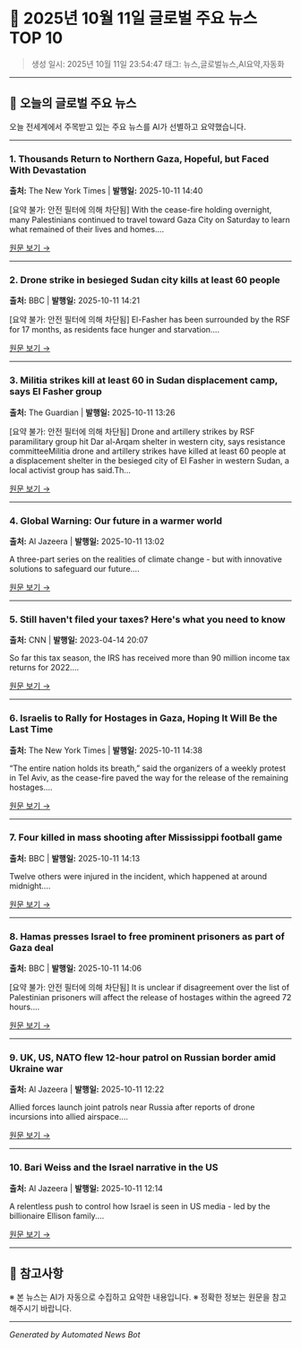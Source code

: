 # 📰 2025년 10월 11일 글로벌 주요 뉴스 TOP 10

> 생성 일시: 2025년 10월 11일 23:54:47
> 태그: 뉴스,글로벌뉴스,AI요약,자동화

---

## 📰 오늘의 글로벌 주요 뉴스

오늘 전세계에서 주목받고 있는 주요 뉴스를 AI가 선별하고 요약했습니다.

---

### 1. Thousands Return to Northern Gaza, Hopeful, but Faced With Devastation

**출처:** The New York Times | **발행일:** 2025-10-11 14:40

[요약 불가: 안전 필터에 의해 차단됨] With the cease-fire holding overnight, many Palestinians continued to travel toward Gaza City on Saturday to learn what remained of their lives and homes....

[원문 보기 →](https://www.nytimes.com/2025/10/11/world/middleeast/return-gaza-city-ceasefire.html)

---

### 2. Drone strike in besieged Sudan city kills at least 60 people

**출처:** BBC | **발행일:** 2025-10-11 14:21

[요약 불가: 안전 필터에 의해 차단됨] El-Fasher has been surrounded by the RSF for 17 months, as residents face hunger and starvation....

[원문 보기 →](https://www.bbc.com/news/articles/c3rvrn8req4o?at_medium=RSS&at_campaign=rss)

---

### 3. Militia strikes kill at least 60 in Sudan displacement camp, says El Fasher group

**출처:** The Guardian | **발행일:** 2025-10-11 13:26

[요약 불가: 안전 필터에 의해 차단됨] Drone and artillery strikes by RSF paramilitary group hit Dar al-Arqam shelter in western city, says resistance committeeMilitia drone and artillery strikes have killed at least 60 people at a displacement shelter in the besieged city of El Fasher in western Sudan, a local activist group has said.Th...

[원문 보기 →](https://www.theguardian.com/world/2025/oct/11/militia-drone-strike-kills-people-at-displacement-shelter-in-sudan-says-local-group)

---

### 4. Global Warning: Our future in a warmer world

**출처:** Al Jazeera | **발행일:** 2025-10-11 13:02

A three-part series on the realities of climate change - but with innovative solutions to safeguard our future....

[원문 보기 →](https://www.aljazeera.com/video/featured-documentaries/2025/10/11/global-warning-our-future-in-a-warmer-world?traffic_source=rss)

---

### 5. Still haven't filed your taxes? Here's what you need to know

**출처:** CNN | **발행일:** 2023-04-14 20:07

So far this tax season, the IRS has received more than 90 million income tax returns for 2022....

[원문 보기 →](https://www.cnn.com/2023/04/13/success/tax-filing-tips/index.html)

---

### 6. Israelis to Rally for Hostages in Gaza, Hoping It Will Be the Last Time

**출처:** The New York Times | **발행일:** 2025-10-11 14:38

“The entire nation holds its breath,” said the organizers of a weekly protest in Tel Aviv, as the cease-fire paved the way for the release of the remaining hostages....

[원문 보기 →](https://www.nytimes.com/2025/10/11/world/middleeast/israel-hostages-square-rally.html)

---

### 7. Four killed in mass shooting after Mississippi football game

**출처:** BBC | **발행일:** 2025-10-11 14:13

Twelve others were injured in the incident, which happened at around midnight....

[원문 보기 →](https://www.bbc.com/news/articles/c4gvgr7w2yko?at_medium=RSS&at_campaign=rss)

---

### 8. Hamas presses Israel to free prominent prisoners as part of Gaza deal

**출처:** BBC | **발행일:** 2025-10-11 14:06

[요약 불가: 안전 필터에 의해 차단됨] It is unclear if disagreement over the list of Palestinian prisoners will affect the release of hostages within the agreed 72 hours....

[원문 보기 →](https://www.bbc.com/news/articles/cd727d2ne42o?at_medium=RSS&at_campaign=rss)

---

### 9. UK, US, NATO flew 12-hour patrol on Russian border amid Ukraine war

**출처:** Al Jazeera | **발행일:** 2025-10-11 12:22

Allied forces launch joint patrols near Russia after reports of drone incursions into allied airspace....

[원문 보기 →](https://www.aljazeera.com/news/2025/10/11/uk-us-nato-flew-12-hour-patrol-on-russian-border-amid-ukraine-war?traffic_source=rss)

---

### 10. Bari Weiss and the Israel narrative in the US

**출처:** Al Jazeera | **발행일:** 2025-10-11 12:14

A relentless push to control how Israel is seen in US media - led by the billionaire Ellison family....

[원문 보기 →](https://www.aljazeera.com/video/the-listening-post/2025/10/11/bari-weiss-and-the-israel-narrative-in-the-us?traffic_source=rss)

---


## 📝 참고사항

※ 본 뉴스는 AI가 자동으로 수집하고 요약한 내용입니다.
※ 정확한 정보는 원문을 참고해주시기 바랍니다.

---

*Generated by Automated News Bot*
